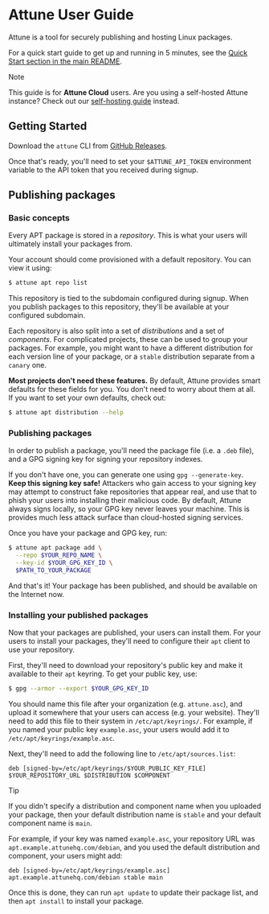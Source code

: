 # Attune User Guide

Attune is a tool for securely publishing and hosting Linux packages.

For a quick start guide to get up and running in 5 minutes, see the [Quick Start section in the main README](../../README.md#quick-start).

> [!NOTE]
> This guide is for **Attune Cloud** users. Are you using a self-hosted Attune instance? Check out our [self-hosting guide](./self-hosting.md) instead.

<!-- TODO: Maybe we should move Cloud documentation to the docs site, and instead spotlight the self-hosting documentation? -->

## Getting Started

Download the `attune` CLI from [GitHub Releases](https://github.com/attunehq/attune/releases).

Once that's ready, you'll need to set your `$ATTUNE_API_TOKEN` environment variable to the API token that you received during signup.

## Publishing packages

### Basic concepts

Every APT package is stored in a _repository_. This is what your users will ultimately install your packages from.

Your account should come provisioned with a default repository. You can view it using:

```bash
$ attune apt repo list
```

This repository is tied to the subdomain configured during signup. When you publish packages to this repository, they'll be available at your configured subdomain.

Each repository is also split into a set of _distributions_ and a set of _components_. For complicated projects, these can be used to group your packages. For example, you might want to have a different distribution for each version line of your package, or a `stable` distribution separate from a `canary` one.

**Most projects don't need these features.** By default, Attune provides smart defaults for these fields for you. You don't need to worry about them at all. If you want to set your own defaults, check out:

```bash
$ attune apt distribution --help
```

### Publishing packages

In order to publish a package, you'll need the package file (i.e. a `.deb` file), and a GPG signing key for signing your repository indexes.

If you don't have one, you can generate one using `gpg --generate-key`. **Keep this signing key safe!** Attackers who gain access to your signing key may attempt to construct fake repositories that appear real, and use that to phish your users into installing their malicious code. By default, Attune always signs locally, so your GPG key never leaves your machine. This is provides much less attack surface than cloud-hosted signing services.

Once you have your package and GPG key, run:

```bash
$ attune apt package add \
  --repo $YOUR_REPO_NAME \
  --key-id $YOUR_GPG_KEY_ID \
  $PATH_TO_YOUR_PACKAGE
```

And that's it! Your package has been published, and should be available on the Internet now.

### Installing your published packages

Now that your packages are published, your users can install them. For your users to install your packages, they'll need to configure their `apt` client to use your repository.

First, they'll need to download your repository's public key and make it available to their `apt` keyring. To get your public key, use:

```bash
$ gpg --armor --export $YOUR_GPG_KEY_ID
```

You should name this file after your organization (e.g. `attune.asc`), and upload it somewhere that your users can access (e.g. your website). They'll need to add this file to their system in `/etc/apt/keyrings/`. For example, if you named your public key `example.asc`, your users would add it to `/etc/apt/keyrings/example.asc`.

Next, they'll need to add the following line to `/etc/apt/sources.list`:

```
deb [signed-by=/etc/apt/keyrings/$YOUR_PUBLIC_KEY_FILE] $YOUR_REPOSITORY_URL $DISTRIBUTION $COMPONENT
```

> [!TIP]
> If you didn't specify a distribution and component name when you uploaded your package, then your default distribution name is `stable` and your default component name is `main`.

For example, if your key was named `example.asc`, your repository URL was `apt.example.attunehq.com/debian`, and you used the default distribution and component, your users might add:

```
deb [signed-by=/etc/apt/keyrings/example.asc] apt.example.attunehq.com/debian stable main
```

Once this is done, they can run `apt update` to update their package list, and then `apt install` to install your package.
